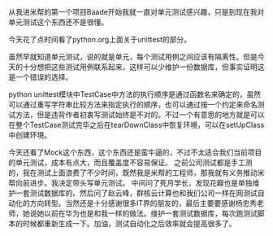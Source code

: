 从我进米帮的第一个项目Baade开始我就一直对单元测试感兴趣，只是到现在我对单元测试这个东西还不是很懂。

今天花了点时间看了python.org上面关于unittest的部分。

虽然早就知道单元测试，说的就是单元，每个测试用例之间应该有隔离性。但是今天的十分想把这些测试用例联系起来，这样可以少维护一份数据库，但事实证明这是一个错误的选择。

python unittest模块中TestCase中方法的执行顺序是通过函数名来确定的，虽然可以通过重写字符串比较方法来指定执行的顺序，也可以通过按一个约定来命名测试方法，但是违背作者初衷写测试始终是不对的。不过一个有意思的地方就是可以在整个TestCase测试完毕之后在tearDownClass中恢复环境，可以在setUpClass中创建环境。

今天还看了Mock这个东西，这个东西还是蛮牛逼的，不过不太适合我们当前项目的单元测试，成本有点大，而且覆盖度不容易保证。
之前公司测试都是手工测的，我在测试上面浪费了不少时间，既然我是米帮的工程师，那我就有义务推动米帮向前进步。我决定带头写单元测试。
中间问了死月学长，发现花瓣也是单独维护一套测试数据库的。然后问了赵云峰，群核云计算也和我们公司一样在网测试自动化的方向转型。当然还是十分感谢很多IT界的朋友的，最后主要要感谢杨忠秀老师，她说她以前在华为也是和我一样的做法。维护一套测试数据库，每次跑测试脚本的时候都重新生成一下。加油，测试自动化之后效率就会提高很多了。
